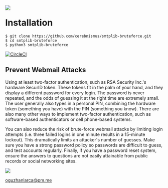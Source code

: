 <img src="icon.png" align="left" />

# Installation
```
$ git clone https://github.com/cerebnismus/smtplib-bruteforce.git
$ cd smtplib-bruteforce
$ python3 smtplib-bruteforce
```

[![CircleCI](https://circleci.com/gh/oguzhanlarca/smtplib-bruteforce/tree/master.svg?style=svg)](https://circleci.com/gh/oguzhanlarca/smtplib-bruteforce/tree/master)

## Prevent Webmail Attacks
Using at least two-factor authentication, such as RSA Security Inc.'s hardware SecurID token. These tokens fit in the palm of your hand, and they display a different password for every login. The password is never repeated, and the odds of guessing it at the right time are extremely small. The user generally also types in a personal PIN, combining the hardware token (something you have) with the PIN (something you know). There are also many other ways to implement two-factor authentication, such as software-based authenticators or cell phone-based systems.

You can also reduce the risk of brute-force webmail attacks by limiting login attempts (i.e. three failed logins in one minute results in a 15-minute lockout). This dramatically limits an attacker's number of guesses. Make sure you have a strong password policy so passwords are difficult to guess, and test accounts regularly. Finally, if you have a password reset system, ensure the answers to questions are not easily attainable from public records or social networking sites.

<img src="screenshot.png" />

oguzhanlarca@pm.me
